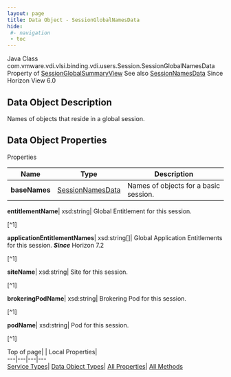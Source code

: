 ```yaml
---
layout: page
title: Data Object - SessionGlobalNamesData
hide:
 #- navigation
 - toc
---
```






Java Class
    com.vmware.vdi.vlsi.binding.vdi.users.Session.SessionGlobalNamesData
Property of
     [SessionGlobalSummaryView](vdi.users.Session.SessionGlobalSummaryView.md#field_detail)
See also
     [SessionNamesData](vdi.users.Session.SessionNamesData.md)
Since 
    Horizon View 6.0

## Data Object Description 

Names of objects that reside in a global session. 

## Data Object Properties

Properties

Name |  Type |  Description   
---|---|---  
**baseNames**| [SessionNamesData](vdi.users.Session.SessionNamesData.md)|  Names of objects for a basic session.   
  
**entitlementName**|  xsd:string|  Global Entitlement for this session.   


[^1]

  
**applicationEntitlementNames**|  xsd:string[]|  Global Application Entitlements for this session.  **_Since_** Horizon 7.2  


[^1]

  
**siteName**|  xsd:string|  Site for this session.   


[^1]

  
**brokeringPodName**|  xsd:string|  Brokering Pod for this session.   


[^1]

  
**podName**|  xsd:string|  Pod for this session.   


[^1]

  
  
  
Top of page| | Local Properties|   
---|---|---|---  
[Service Types](index-mo_types.md)| [Data Object Types](index-do_types.md)| [All Properties](index-properties.md)| [All Methods](index-methods.md)  
  
  

